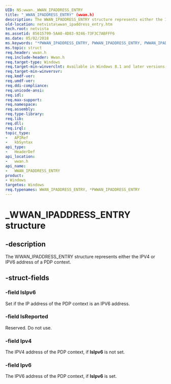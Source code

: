 ```yaml
---
UID: NS:wwan._WWAN_IPADDRESS_ENTRY
title: "_WWAN_IPADDRESS_ENTRY" (wwan.h)
description: The WWAN_IPADDRESS_ENTRY structure represents either the IPV4 or IPV6 address of a PDP context.
old-location: netvista\wwan_ipaddress_entry.htm
tech.root: netvista
ms.assetid: 85615799-5AA0-4D83-9246-73F3C7ABFFF6
ms.date: 05/02/2018
ms.keywords: "*PWWAN_IPADDRESS_ENTRY, PWWAN_IPADDRESS_ENTRY, PWWAN_IPADDRESS_ENTRY structure pointer [Network Drivers Starting with Windows Vista], WWAN_IPADDRESS_ENTRY, WWAN_IPADDRESS_ENTRY structure [Network Drivers Starting with Windows Vista], _WWAN_IPADDRESS_ENTRY, netvista.wwan_ipaddress_entry, wwan/PWWAN_IPADDRESS_ENTRY, wwan/WWAN_IPADDRESS_ENTRY"
ms.topic: struct
req.header: wwan.h
req.include-header: Wwan.h
req.target-type: Windows
req.target-min-winverclnt: Available in Windows 8.1 and later versions of Windows.
req.target-min-winversvr: 
req.kmdf-ver: 
req.umdf-ver: 
req.ddi-compliance: 
req.unicode-ansi: 
req.idl: 
req.max-support: 
req.namespace: 
req.assembly: 
req.type-library: 
req.lib: 
req.dll: 
req.irql: 
topic_type:
-	APIRef
-	kbSyntax
api_type:
-	HeaderDef
api_location:
-	wwan.h
api_name:
-	WWAN_IPADDRESS_ENTRY
product:
- Windows
targetos: Windows
req.typenames: WWAN_IPADDRESS_ENTRY, *PWWAN_IPADDRESS_ENTRY
---
```


# _WWAN_IPADDRESS_ENTRY structure


## -description


The WWAN_IPADDRESS_ENTRY structure represents either the IPV4 or IPV6 address of a PDP context.


## -struct-fields




### -field IsIpv6

Set if the IP address of the PDP context is an IPV6 address.

### -field IsReported

Reserved. Do not use.

### -field Ipv4

The IPV4 address of the PDP context, if <b>IsIpv6</b> is not set.

### -field Ipv6

The IPV6 address of the PDP context, if <b>IsIpv6</b> is set.
